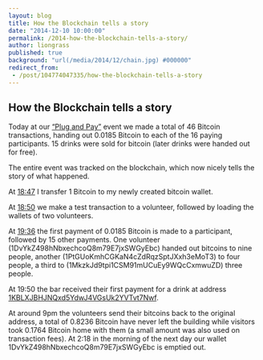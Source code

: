 ```yaml
---
layout: blog
title: How the Blockchain tells a story
date: "2014-12-10 10:00:00"
permalink: /2014-how-the-blockchain-tells-a-story/
author: liongrass
published: true
background: "url(/media/2014/12/chain.jpg) #000000"
redirect_from:
 - /post/104774047335/how-the-blockchain-tells-a-story
---
```


## How the Blockchain tells a story

Today at our [“Plug and Pay”](http://www.bitcoinhk.org/post/104773939865/impressions-from-our-plug-and-pay-event-with) event we made a total of 46 Bitcoin transactions, handing out 0.0185 Bitcoin to each of the 16 paying participants. 15 drinks were sold for bitcoin (later drinks were handed out for free).

The entire event was tracked on the blockchain, which now nicely tells the story of what happened.

At [18:47](https://blockchain.info/tx/2b21b7fcc12f2864323d7e69c9f2e73a34532d19a4f7fe9971a36fe83df8d08b) I transfer 1 Bitcoin to my newly created bitcoin wallet.

At [18:50](https://blockchain.info/tx/156b097ff43fb0d1012799be80fbcf1318f71b17ac1d34baa6ba241f694f376a) we make a test transaction to a volunteer, followed by loading the wallets of two volunteers.

At [19:36](https://blockchain.info/tx/87ee718db755bfc0bae73bab13217145683d783351c2fe0d753bc43194663bc4) the first payment of 0.0185 Bitcoin is made to a participant, followed by 15 other payments. One volunteer (1DvYkZ498hNbxechcoQ8m79E7jxSWGyEbc) handed out bitcoins to nine people, another (1PtGUoKmhCGKaN4cZdRqzSptJXxh3eMoT3) to four people, a third to (1MkzkJd9tpi1CSM91mUCuEy9WQcCxmwuZD) three people.

At 19:50 the bar received their first payment for a drink at address [1KBLXJBHJNQxd5YdwJ4VGsUk2YVTvt7Nwf](https://blockchain.info/address/1KBLXJBHJNQxd5YdwJ4VGsUk2YVTvt7Nwf).

At around 9pm the volunteers send their bitcoins back to the original address, a total of 0.8236 Bitcoin have never left the building while visitors took 0.1764 Bitcoin home with them (a small amount was also used on transaction fees). At 2:18 in the morning of the next day our wallet 1DvYkZ498hNbxechcoQ8m79E7jxSWGyEbc is emptied out.
